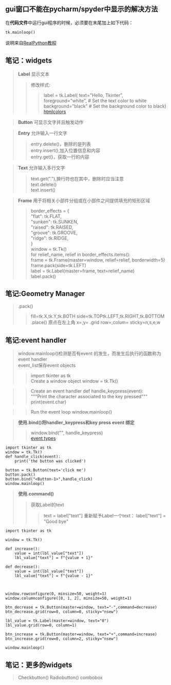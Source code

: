 ## gui窗口不能在pycharm/spyder中显示的解决方法

 在**代码文件**中运行gui程序的时候，必须要在末尾加上如下代码：
 

```python
tk.mainloop()
```
说明来自[RealPython教程](https://realpython.com/python-gui-tkinter/#building-your-first-python-gui-application-with-tkinter)

## 笔记：widgets

>**Label**	显示文本
>> 修改样式:  
>>>label = tk.Label(
>>>text="Hello, Tkinter",  
>>>foreground="white",  # Set the text color to white  
>>>background="black"  # Set the background color to black)
>>[htmlcolors](https://htmlcolorcodes.com/color-names/)


>**Button**	可显示文字并且触发动作


>**Entry**	允许输入一行文字
>>entry.delete()，删除的是列表  
>>entry.insert(),加入位置信息和内容  
>>entry.get()，获取一行的内容


>**Text**	允许输入多行文字
>>text.get("<line>.<char>"),换行符也在其中，删除时应当注意  
>>text.delete()    
>>text.insert()


>**Frame**	用于将相关小部件分组或在小部件之间提供填充的矩形区域  
>>border_effects = {  
>>"flat": tk.FLAT,  
>>"sunken": tk.SUNKEN,  
>>"raised": tk.RAISED,  
>>"groove": tk.GROOVE,  
>>"ridge": tk.RIDGE,  
>>}  
>>window = tk.Tk()  
>>for relief_name, relief in border_effects.items():  
>>frame = tk.Frame(master=window, relief=relief, borderwidth=5)  
>>frame.pack(side=tk.LEFT)  
>>label = tk.Label(master=frame, text=relief_name)  
>>label.pack()



## 笔记:Geometry Manager
>.pack()
>>fill=tk.X,tk.Y,tk.BOTH
>>side=tk.TOPtk.LEFT,tk.RIGHT,tk.BOTTOM
>.place()
>>原点在左上角
>>x=,y=
>.grid
>>row=,colum=
>>sticky=n,s,e,w

## 笔记:event handler
>window.mainloop()检测是否有event 的发生，而发生后执行的函数称为event handler  
>event_list保存event objects
>>import tkinter as tk  
>>Create a window object
>>window = tk.Tk()

>>Create an event handler
>>def handle_keypress(event):  
>>"""Print the character associated to the key pressed"""
 >>print(event.char)

>>Run the event loop
>>window.mainloop()


>**使用.bind()将handler_keypress和key press event 绑定**  
>>window.bind("<Key>", handle_keypress)  
>>[event types](https://web.archive.org/web/20190512164300/http://infohost.nmt.edu/tcc/help/pubs/tkinter/web/event-types.html)

    import tkinter as tk
    window = tk.Tk()
    def handle_click(event):
        print('the button was clicked')

    button = tk.Button(text='click me')
    button.pack()
    button.bind("<Button-1>",handle_click)
    window.mainloop()

>**使用.command()**
>>获取Label的text
>>>text = label["text"]
>>重新赋予Label一个text：
>>>label["text"] = "Good bye"
```
import tkinter as tk

window = tk.Tk()

def increase():
    value = int(lbl_value["text"])
    lbl_value["text"] = f"{value + 1}"

def decrease():
    value = int(lbl_value["text"])
    lbl_value["text"] = f"{value - 1}"



window.rowconfigure(0, minsize=50, weight=1)
window.columnconfigure([0, 1, 2], minsize=50, weight=1)

btn_decrease = tk.Button(master=window, text="-",command=decrease)
btn_decrease.grid(row=0, column=0, sticky="nsew")

lbl_value = tk.Label(master=window, text="0")
lbl_value.grid(row=0, column=1)

btn_increase = tk.Button(master=window, text="+",command=increase)
btn_increase.grid(row=0, column=2, sticky="nsew")

window.mainloop()
```

## 笔记：更多的widgets
>Checkbutton()
>Radiobutton()
>combobox

 
